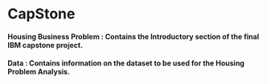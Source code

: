# CapStone

#### Housing Business Problem : Contains the Introductory section of the final IBM capstone project.
#### Data : Contains information on the dataset to be used for the Housing Problem Analysis.
